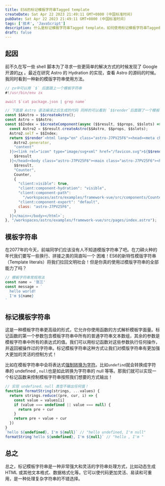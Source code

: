 ```yaml
---
title: ES6的标记模板字符串Tagged template
createDate: Sat Apr 22 2023 21:49:11 GMT+0800 (中国标准时间)
pubDate: Sat Apr 22 2023 21:49:11 GMT+0800 (中国标准时间)
tags: ['技术', 'JavaScript']
description: 什么是标记模板字符串Tagged template，如何使用标记模板字符串Tagged template，它的使用场景是什么。
draft: false
---
```


## 起因
前不久在写一些 shell 脚本为了寻求一些更简单的解决方式的时候发现了 Google 开源的[zx](https://github.com/google/zx) 。最近在研究 Astro 的 Hydration 的实现，查看 Astro 的源码的时候。我同时看到一种新的模版字符串使用方法。

```js
// zx中可以用 `$` 后面跟上一个模板字符串
#!/usr/bin/env zx

await $`cat package.json | grep name`

```

```js
// 下面是 Astro 语法编译之后生成的代码 同样的可以看到 `$$render`后面跟了一个模板字符串
const $$Astro = $$createAstro();
const Astro = $$Astro;
const $$Index = $$createComponent(async ($$result, $$props, $$slots) => {
  const Astro2 = $$result.createAstro($$Astro, $$props, $$slots);
  Astro2.self = $$Index;
  return $$render`<html lang="en" class="astro-J7PV25F6"><head><meta charset="utf-8"><meta name="viewport" content="width=device-width"><meta name="generator"${$$addAttribute(
    Astro2.generator,
    "content"
  )}><link rel="icon" type="image/svg+xml" href="/favicon.svg">${$$renderHead(
    $$result
  )}</head><body class="astro-J7PV25F6"><main class="astro-J7PV25F6"><h1 class="astro-J7PV25F6">Hello, Vue!!</h1>${$$renderComponent(
    $$result,
    "Counter",
    Counter,
    {
      "client:visible": true,
      "client:component-hydration": "visible",
      "client:component-path":
        "/workspaces/astro/examples/framework-vue/src/components/Counter.vue",
      "client:component-export": "default",
      class: "astro-J7PV25F6",
    }
  )}</main></body></html>`;
}, "/workspaces/astro/examples/framework-vue/src/pages/index.astro");
```

## 模板字符串
在2077年的今天，前端同学们应该没有人不知道模版字符串了吧。在刀耕火种的年代我们要写一些换行、拼接之类的简直叫一个  困难！ES6的新特性模版字符串（Template literals）将我们拉回文明社会！但是你真的使用过模版字符串的全部能力了吗？
```js
// 模板字符串常规用法
const name = '张三'
const message = `
  hello world!
  I'm ${name}
`
```

## 标记模板字符串
这是一种模板字符串更高级的形式，它允许你使用函数的方式解析模板字面量。标记函数的第一个参数包含模板字符串中所有的普通字符串文本数组，其余的参数是模板字符串中所有的表达式的值。我们可以用标记函数对这些参数执行任何操作，并返回被操作过的字符串。标记模板字符串这种方式让我们对模版字符串有更加强大更加的灵活的控制方式！  

比如在模板字符串中会将表达式[强制转换为字符](https://developer.mozilla.org/zh-CN/docs/Web/JavaScript/Reference/Global_Objects/String#%E5%AD%97%E7%AC%A6%E4%B8%B2%E5%BC%BA%E5%88%B6%E8%BD%AC%E6%8D%A2)。比如`undefind`就会转换成字符串的 undefined , `null`也是如此转换为字符串的 null 等等。那我们就可以实现一个标记函数来控制模板字符串按照我们想要的方式输出！
```js
// 实现 undefined、null 类型不输出任何值！
function formatString(strings, ...values) {
  return strings.reduce((pre, cur, i) => {
    const value = values[i]
    if (value === undefined || value === null) {
      return pre + cur
    }
    return pre + value + cur
  })
}
`hello ${undefined}, I'm ${null}` // "hello undefined, I'm null"
formatString`hello ${undefined}, I'm ${null}` // "hello , I'm "
```

## 总之

总之，标记模板字符串是一种非常强大和灵活的字符串处理方式，比如动态生成 HTML 或其他文本格式、数据格式化等。它可以使代码更加灵活、易读和可重用，是一种处理复杂字符串的不错选择。
